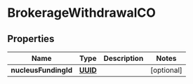 
# BrokerageWithdrawalCO

## Properties
Name | Type | Description | Notes
------------ | ------------- | ------------- | -------------
**nucleusFundingId** | [**UUID**](UUID.md) |  |  [optional]



